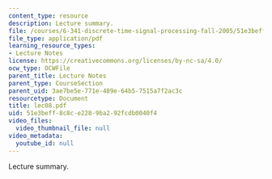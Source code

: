 ```yaml
---
content_type: resource
description: Lecture summary.
file: /courses/6-341-discrete-time-signal-processing-fall-2005/51e3beff8c8ce2289ba292fcdb0040f4_lec08.pdf
file_type: application/pdf
learning_resource_types:
- Lecture Notes
license: https://creativecommons.org/licenses/by-nc-sa/4.0/
ocw_type: OCWFile
parent_title: Lecture Notes
parent_type: CourseSection
parent_uid: 3ae7be5e-771e-489e-64b5-7515a7f2ac3c
resourcetype: Document
title: lec08.pdf
uid: 51e3beff-8c8c-e228-9ba2-92fcdb0040f4
video_files:
  video_thumbnail_file: null
video_metadata:
  youtube_id: null
---
```

Lecture summary.